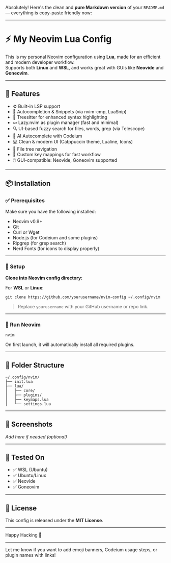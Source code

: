 Absolutely! Here's the clean and **pure Markdown version** of your `README.md` — everything is copy-paste friendly now:

---

# ⚡ My Neovim Lua Config

This is my personal Neovim configuration using **Lua**, made for an efficient and modern developer workflow.  
Supports both **Linux** and **WSL**, and works great with GUIs like **Neovide** and **Goneovim**.

---

## 🚀 Features

- ⚙️ Built-in LSP support  
- 🤖 Autocompletion & Snippets (via nvim-cmp, LuaSnip)  
- 🌈 Treesitter for enhanced syntax highlighting  
- 💤 Lazy.nvim as plugin manager (fast and minimal)  
- 🔍 UI-based fuzzy search for files, words, grep (via Telescope)  
- 🧠 AI Autocomplete with Codeium  
- 💻 Clean & modern UI (Catppuccin theme, Lualine, Icons)  
- 📁 File tree navigation  
- 🔧 Custom key mappings for fast workflow  
- 🖱️ GUI-compatible: Neovide, Goneovim supported  

---

## 📦 Installation

### ✅ Prerequisites

Make sure you have the following installed:

- Neovim v0.9+  
- Git  
- Curl or Wget  
- Node.js (for Codeium and some plugins)  
- Ripgrep (for grep search)  
- Nerd Fonts (for icons to display properly)  

---

### 🧠 Setup

**Clone into Neovim config directory:**  

For **WSL** or **Linux**:

```
git clone https://github.com/yourusername/nvim-config ~/.config/nvim
```

> Replace `yourusername` with your GitHub username or repo link.

---

### 🧨 Run Neovim

```
nvim
```

On first launch, it will automatically install all required plugins.

---

## 📁 Folder Structure

```
~/.config/nvim/
├── init.lua
├── lua/
│   ├── core/
│   ├── plugins/
│   ├── keymaps.lua
│   └── settings.lua
```

---

## 📸 Screenshots

_Add here if needed (optional)_

---

## 🧪 Tested On

- ✅ WSL (Ubuntu)  
- ✅ Ubuntu/Linux  
- ✅ Neovide  
- ✅ Goneovim  

---

## 📜 License

This config is released under the **MIT License**.

---

Happy Hacking 🚀

---

Let me know if you want to add emoji banners, Codeium usage steps, or plugin names with links!
